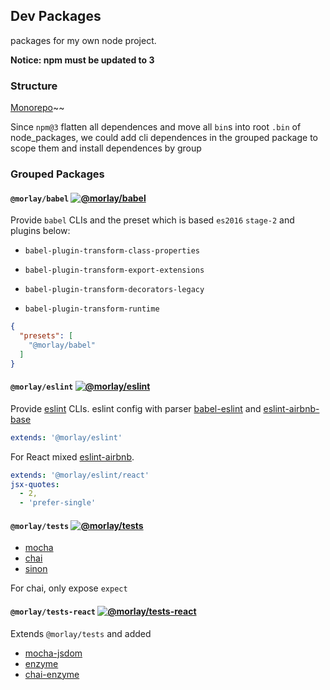 ## Dev Packages

packages for my own node project.

**Notice: npm must be updated to 3**

### Structure

[Monorepo](https://github.com/babel/babel/blob/master/doc/design/monorepo.md)~~

Since `npm@3` flatten all dependences and move all `bin`s into root `.bin` of node_packages,
we could add cli dependences in the grouped package to scope them and install dependences by group

### Grouped Packages

#### `@morlay/babel` [![@morlay/babel][babel-badge]][babel]

Provide `babel` CLIs and the preset which is based `es2016` `stage-2` and plugins below:

* `babel-plugin-transform-class-properties`
* `babel-plugin-transform-export-extensions`
* `babel-plugin-transform-decorators-legacy`

* `babel-plugin-transform-runtime`

```json
{
  "presets": [
    "@morlay/babel"
  ]
}
```

#### `@morlay/eslint` [![@morlay/eslint][eslint-badge]][eslint]

Provide [eslint](https://github.com/eslint/eslint) CLIs.
eslint config with parser [babel-eslint](https://github.com/babel/babel-eslint)
and [eslint-airbnb-base](https://github.com/airbnb/javascript)

```yml
extends: '@morlay/eslint'
```
For React mixed [eslint-airbnb](https://github.com/airbnb/javascript).

```yml
extends: '@morlay/eslint/react'
jsx-quotes:
  - 2,
  - 'prefer-single'
```

#### `@morlay/tests` [![@morlay/tests][tests-badge]][tests]

* [mocha](https://mochajs.org/)
* [chai](http://chaijs.com/)
* [sinon](http://sinonjs.org/)

For chai, only expose `expect`

#### `@morlay/tests-react` [![@morlay/tests-react][tests-react-badge]][tests-react]

Extends `@morlay/tests` and added

* [mocha-jsdom](https://github.com/rstacruz/mocha-jsdom)
* [enzyme](https://github.com/airbnb/enzyme)
* [chai-enzyme](https://github.com/producthunt/chai-enzyme)

[babel]: https://www.npmjs.com/package/@morlay/babel
[babel-badge]: https://img.shields.io/npm/v/@morlay/babel.svg?style=flat-square

[eslint]: https://www.npmjs.com/package/@morlay/eslint
[eslint-badge]: https://img.shields.io/npm/v/@morlay/eslint.svg?style=flat-square

[tests]: https://www.npmjs.com/package/@morlay/tests
[tests-badge]: https://img.shields.io/npm/v/@morlay/tests.svg?style=flat-square

[tests-react]: https://www.npmjs.com/package/@morlay/tests-react
[tests-react-badge]: https://img.shields.io/npm/v/@morlay/tests-react.svg?style=flat-square
